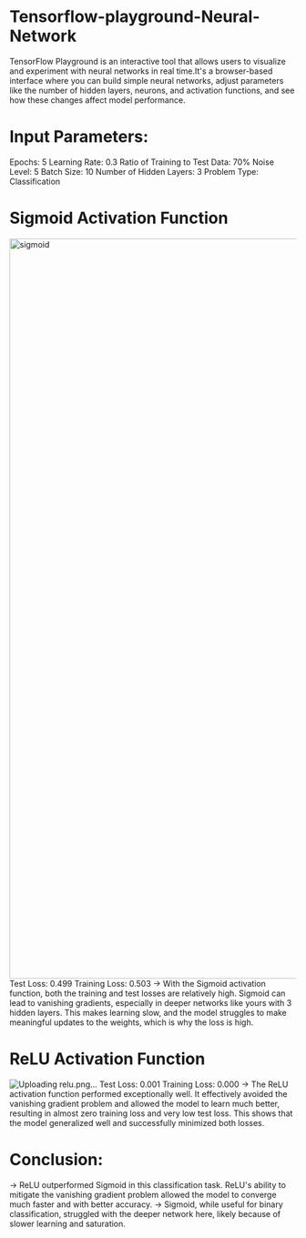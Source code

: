 # Tensorflow-playground-Neural-Network
TensorFlow Playground is an interactive tool that allows users to visualize and experiment with neural networks in real time.It's a browser-based interface where you can build simple neural networks, adjust parameters like the number of hidden layers, neurons, and activation functions, and see how these changes affect model performance.

# Input Parameters:
Epochs: 5
Learning Rate: 0.3
Ratio of Training to Test Data: 70%
Noise Level: 5
Batch Size: 10
Number of Hidden Layers: 3
Problem Type: Classification

# Sigmoid Activation Function
<img width="1301" alt="sigmoid" src="https://github.com/user-attachments/assets/e9ced344-258e-4871-9010-943522000af8">
Test Loss: 0.499
Training Loss: 0.503
→ With the Sigmoid activation function, both the training and test losses are relatively high. Sigmoid can lead to vanishing gradients, especially in deeper networks like yours with 3 hidden layers. This makes learning slow, and the model struggles to make meaningful updates to the weights, which is why the loss is high.

# ReLU Activation Function
![Uploading relu.png…]()
Test Loss: 0.001
Training Loss: 0.000
→ The ReLU activation function performed exceptionally well. It effectively avoided the vanishing gradient problem and allowed the model to learn much better, resulting in almost zero training loss and very low test loss. This shows that the model generalized well and successfully minimized both losses.

# Conclusion:
→ ReLU outperformed Sigmoid in this classification task. ReLU's ability to mitigate the vanishing gradient problem allowed the model to converge much faster and with better accuracy.
→ Sigmoid, while useful for binary classification, struggled with the deeper network here, likely because of slower learning and saturation.


